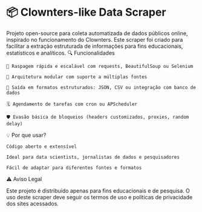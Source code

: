 # 📦 Clownters-like Data Scraper

Projeto open-source para coleta automatizada de dados públicos online, inspirado no funcionamento do Clownters. Este scraper foi criado para facilitar a extração estruturada de informações para fins educacionais, estatísticos e analíticos.
🔍 Funcionalidades

    🚀 Raspagem rápida e escalável com requests, BeautifulSoup ou Selenium

    🧩 Arquitetura modular com suporte a múltiplas fontes

    🧱 Saída em formatos estruturados: JSON, CSV ou integração com banco de dados

    🗓️ Agendamento de tarefas com cron ou APScheduler

    🛡️ Evasão básica de bloqueios (headers customizados, proxies, random delay)

💡 Por que usar?

    Código aberto e extensível

    Ideal para data scientists, jornalistas de dados e pesquisadores

    Fácil de adaptar para diferentes fontes e formatos

⚠️ Aviso Legal

Este projeto é distribuído apenas para fins educacionais e de pesquisa. O uso deste scraper deve seguir os termos de uso e políticas de privacidade dos sites acessados.

